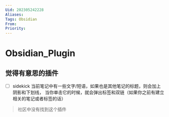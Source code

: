 ```yaml
---
Uid: 202305242228
Aliases: 
Tags: Obsidian 
From: 
Priority: 
---
```

# Obsidian_Plugin

## 觉得有意思的插件

- [ ] sidekick
当前笔记中有一些文字/短语，如果也是其他笔记的标题，则会加上阴影和下划线，
当你单击它的时候，就会弹出标签和双链（如果你之前有建立相关的笔记或者标签的话）
> 社区中没有找到这个插件